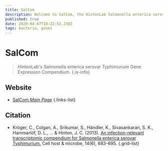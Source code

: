 ```yaml
---
title: SalCom
description: Welcome to SalCom, the HintonLab Salmonella enterica serovar Typhimurium Gene Expression Compendium.
published: true
date: 2020-04-07T18:22:53.238Z
tags: bacteria, genes
---
```


# SalCom

> HintonLab's Salmonella enterica serovar Typhimurium Gene Expression Compendium.
{.is-info}

## Website

- [SalCom *Main Page*](http://bioinf.gen.tcd.ie/cgi-bin/salcom.pl?_HL)
{.links-list}

## Citation

- Kröger, C., Colgan, A., Srikumar, S., Händler, K., Sivasankaran, S. K., Hammarlöf, D. L., ... & Hinton, J. C. (2013). [An infection-relevant transcriptomic compendium for Salmonella enterica serovar Typhimurium.](https://www.cell.com/cell-host-microbe/fulltext/S1931-3128(13)00411-3) Cell host & microbe, 14(6), 683-695.
{.grid-list}